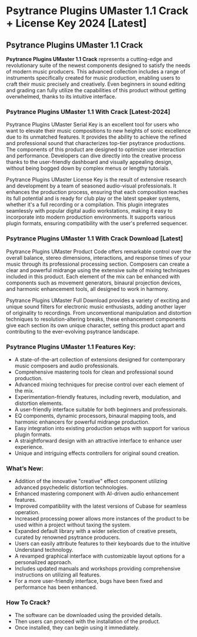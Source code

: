 <h1>Psytrance Plugins UMaster 1.1 Crack + License Key 2024 [Latest]</h1><h2>Psytrance Plugins UMaster 1.1 Crack</h2><p><strong>Psytrance Plugins UMaster 1.1 Crack</strong> represents a cutting-edge and revolutionary suite of the newest components designed to satisfy the needs of modern music producers. This advanced collection includes a range of instruments specifically created for music production, enabling users to craft their music precisely and creatively. Even beginners in sound editing and grading can fully utilize the capabilities of this product without getting overwhelmed, thanks to its intuitive interface.</p><h3><strong>Psytrance Plugins UMaster 1.1 With Crack [Latest-2024]</strong></h3><p>Psytrance Plugins UMaster Serial Key is an excellent tool for users who want to elevate their music compositions to new heights of sonic excellence due to its unmatched features. It provides the ability to achieve the refined and professional sound that characterizes top-tier psytrance productions. The components of this product are designed to optimize user interaction and performance. Developers can dive directly into the creative process thanks to the user-friendly dashboard and visually appealing design, without being bogged down by complex menus or lengthy tutorials.</p><p>Psytrance Plugins UMaster License Key is the result of extensive research and development by a team of seasoned audio-visual professionals. It enhances the production process, ensuring that each composition reaches its full potential and is ready for club play or the latest speaker systems, whether it's a full recording or a compilation. This plugin integrates seamlessly with popular digital audio workstations, making it easy to incorporate into modern production environments. It supports various plugin formats, ensuring compatibility with the user's preferred sequencer.</p><h3><strong>Psytrance Plugins UMaster 1.1 With Crack Download [Latest]</strong></h3><p>Psytrance Plugins UMaster Product Code offers remarkable control over the overall balance, stereo dimensions, interactions, and response times of your music through its professional processing section. Composers can create a clear and powerful midrange using the extensive suite of mixing techniques included in this product. Each element of the mix can be enhanced with components such as movement generators, binaural projection devices, and harmonic enhancement tools, all designed to work in harmony.</p><p>Psytrance Plugins UMaster Full Download provides a variety of exciting and unique sound filters for electronic music enthusiasts, adding another layer of originality to recordings. From unconventional manipulation and distortion techniques to resolution-altering breaks, these enhancement components give each section its own unique character, setting this product apart and contributing to the ever-evolving psytrance landscape.</p><h3><strong>Psytrance Plugins UMaster 1.1 Features Key:</strong></h3><ul><li>A state-of-the-art collection of extensions designed for contemporary music composers and audio professionals.</li><li>Comprehensive mastering tools for clean and professional sound production.</li><li>Advanced mixing techniques for precise control over each element of the mix.</li><li>Experimentation-friendly features, including reverb, modulation, and distortion elements.</li><li>A user-friendly interface suitable for both beginners and professionals.</li><li>EQ components, dynamic processors, binaural mapping tools, and harmonic enhancers for powerful midrange production.</li><li>Easy integration into existing production setups with support for various plugin formats.</li><li>A straightforward design with an attractive interface to enhance user experience.</li><li>Unique and intriguing effects controllers for original sound creation.</li></ul><h3><strong>What’s New:</strong></h3><ul><li>Addition of the innovative "creative" effect component utilizing advanced psychedelic distortion technologies.</li><li>Enhanced mastering component with AI-driven audio enhancement features.</li><li>Improved compatibility with the latest versions of Cubase for seamless operation.</li><li>Increased processing power allows more instances of the product to be used within a project without taxing the system.</li><li>Expanded default library with a wider selection of creative presets, curated by renowned psytrance producers.</li><li>Users can easily attribute features to their keyboards due to the intuitive Understand technology.</li><li>A revamped graphical interface with customizable layout options for a personalized approach.</li><li>Includes updated manuals and workshops providing comprehensive instructions on utilizing all features.</li><li>For a more user-friendly interface, bugs have been fixed and performance has been enhanced.</li></ul><h3><strong>How To Crack?</strong></h3><ul><li>The software can be downloaded using the provided details.</li><li>Then users can proceed with the installation of the product.</li><li>Once installed, they can begin using it immediately.</li></ul>
